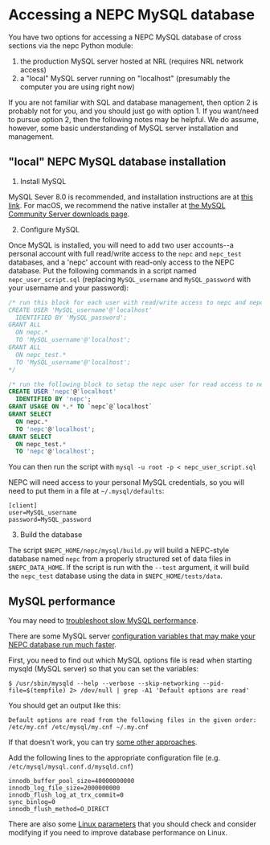 Accessing a NEPC MySQL database
=================================

You have two options for accessing a NEPC MySQL database of cross sections via 
the nepc Python module: 
1. the production MySQL server hosted at NRL (requires NRL network access)
2. a "local" MySQL server running on "localhost" (presumably the computer you are using right now)

If you are not familiar with SQL and database management, then option 2 is probably not 
for you, and you should just go with option 1. If you want/need to pursue option 2, then the 
following notes may be helpful. We do assume, however, some basic understanding of MySQL
server installation and management.

"local" NEPC MySQL database installation
----------------------------------------

1. Install MySQL

MySQL Sever 8.0 is recommended, and installation instructions are 
at [this link](https://dev.mysql.com/doc/refman/8.0/en/installing.html). 
For macOS, we recommend the native installer 
at [the MySQL Community Server downloads page](https://dev.mysql.com/downloads/mysql/).

2. Configure MySQL

Once MySQL is installed, you will need to add two user accounts--a personal account with
full read/write access to the `nepc` and `nepc_test` databases, and a 'nepc' account with read-only access 
to the NEPC database. Put the following commands in a script named `nepc_user_script.sql`
(replacing `MySQL_username` and `MySQL_password` with your username and your password):

```sql
/* run this block for each user with read/write access to nepc and nepc_test databases
CREATE USER 'MySQL_username'@'localhost'
  IDENTIFIED BY 'MySQL_password';
GRANT ALL 
  ON nepc.*
  TO 'MySQL_username'@'localhost';
GRANT ALL 
  ON nepc_test.*
  TO 'MySQL_username'@'localhost';
*/

/* run the following block to setup the nepc user for read access to nepc and nepc_test */
CREATE USER 'nepc'@'localhost'
  IDENTIFIED BY 'nepc';
GRANT USAGE ON *.* TO `nepc`@`localhost` 
GRANT SELECT
  ON nepc.* 
  TO 'nepc'@'localhost';
GRANT SELECT
  ON nepc_test.* 
  TO 'nepc'@'localhost';
```

You can then run the script with `mysql -u root -p < nepc_user_script.sql`

NEPC will need access to your personal MySQL credentials, so you will need to put them in a file at
`~/.mysql/defaults`:

```shell
[client]
user=MySQL_username
password=MySQL_password
```

3. Build the database

The script `$NEPC_HOME/nepc/mysql/build.py` will build a NEPC-style database named `nepc` from a properly 
structured set of data files in `$NEPC_DATA_HOME`.  If the script is run with the `--test` argument,
it will build the `nepc_test` database using the data in `$NEPC_HOME/tests/data`.

MySQL performance
-----------------

You may need to [troubleshoot slow MySQL performance](https://confluence.atlassian.com/kb/troubleshooting-slow-mysql-performance-785453959.html).

There are some MySQL server [configuration variables that may make your NEPC database
run much faster](http://www.speedemy.com/17-key-mysql-config-file-settings-mysql-5-7-proof/). 

First, you need to find out which MySQL options file is read when starting mysqld 
(MySQL server) so that you can set the variables:

```console
$ /usr/sbin/mysqld --help --verbose --skip-networking --pid-file=$(tempfile) 2> /dev/null | grep -A1 'Default options are read'
```

You should get an output like this:

```console
Default options are read from the following files in the given order:
/etc/my.cnf /etc/mysql/my.cnf ~/.my.cnf 
```

If that doesn't work, you can try [some other approaches](https://www.psce.com/en/blog/2012/04/01/how-to-find-mysql-configuration-file/).

Add the following lines to the appropriate configuration file (e.g. 
`/etc/mysql/mysql.conf.d/mysqld.cnf`)

```console
innodb_buffer_pool_size=40000000000
innodb_log_file_size=2000000000
innodb_flush_log_at_trx_commit=0
sync_binlog=0
innodb_flush_method=O_DIRECT
```

There are also some [Linux parameters](https://www.percona.com/blog/2018/07/03/linux-os-tuning-for-mysql-database-performance/) that you should check and consider modifying if 
you need to improve database performance on Linux.
